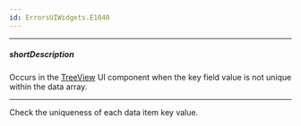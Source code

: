 ```yaml
---
id: ErrorsUIWidgets.E1040
---
```

---
##### shortDescription
Occurs in the [TreeView](/api-reference/10%20UI%20Widgets/dxTreeView '/Documentation/ApiReference/UI_Components/dxTreeView/') UI component when the key field value is not unique within the data array.

---
Check the uniqueness of each data item key value.